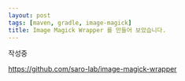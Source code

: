 ```yaml
---
layout: post
tags: [maven, gradle, image-magick]
title: Image Magick Wrapper 를 만들어 보았습니다.
---
```


작성중

https://github.com/saro-lab/image-magick-wrapper